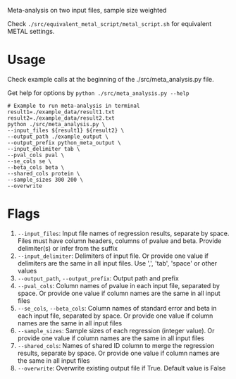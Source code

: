 Meta-analysis on two input files, sample size weighted

Check ```./src/equivalent_metal_script/metal_script.sh``` for equivalent METAL settings.

# Usage
Check example calls at the beginning of the ./src/meta_analysis.py file.

Get help for options by ```python ./src/meta_analysis.py --help```

```
# Example to run meta-analysis in terminal
result1=./example_data/result1.txt
result2=./example_data/result2.txt
python ./src/meta_analysis.py \
--input_files ${result1} ${result2} \
--output_path ./example_output \
--output_prefix python_meta_output \
--input_delimiter tab \
--pval_cols pval \
--se_cols se \
--beta_cols beta \
--shared_cols protein \
--sample_sizes 300 200 \
--overwrite
```

# Flags
1. ```--input_files```: Input file names of regression results, separate by space. Files must have column headers, columns of pvalue and beta. Provide delimiter(s) or infer from the suffix
2. ```--input_delimiter```: Delimiters of input file. Or provide one value if delimiters are the same in all input files. Use ',', 'tab', 'space' or other values
3. ```--output_path```, ```--output_prefix```: Output path and prefix
4. ```--pval_cols```: Column names of pvalue in each input file, separated by space. Or provide one value if column names are the same in all input files
5. ```--se_cols```, ```--beta_cols```: Column names of standard error and beta in each input file, separated by space. Or provide one value if column names are the same in all input files
6. ```--sample_sizes```: Sample sizes of each regression (integer value). Or provide one value if column names are the same in all input files
7. ```--shared_cols```: Names of shared ID column to merge the regression results, separate by space. Or provide one value if column names are the same in all input files
8. ```--overwrite```: Overwrite existing output file if True. Default value is False


   